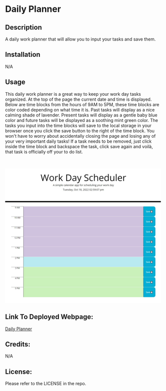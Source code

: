 # Daily Planner

## Description
A daily work planner that will allow you to input your tasks and save them.

## Installation
N/A

## Usage
This daily work planner is a great way to keep your work day tasks organized. At the top of the page the current date and time is displayed. Below are time blocks from the hours of 9AM to 5PM, these time blocks are color coded depending on what time it is. Past tasks will display as a nice calming shade of lavender. Present tasks will display as a gentle baby blue color and future tasks will be displayed as a soothing mint green color. The tasks you input into the time blocks will save to the local storage in your browser once you click the save button to the right of the time block. You won't have to worry about accidentally closing the page and losing any of your very important daily tasks! If a task needs to be removed, just click inside the time block and backspace the task, click save again and voilà, that task is officially off your to do list. 

<br>

![alt text](./assets/images/project-image-01.JPG)

## Link To Deployed Webpage:

[Daily Planner](https://isabella-pettini.github.io/daily-planner/)

## Credits:
N/A

## License:
Please refer to the LICENSE in the repo.
